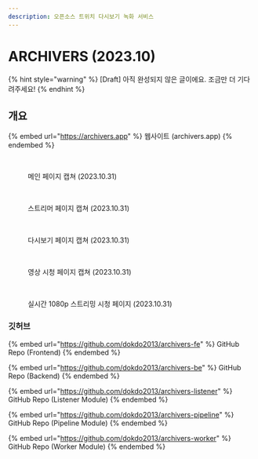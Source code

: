 ```yaml
---
description: 오픈소스 트위치 다시보기 녹화 서비스
---
```


# ARCHIVERS (2023.10)

{% hint style="warning" %}
\[Draft] 아직 완성되지 않은 글이에요. 조금만 더 기다려주세요!
{% endhint %}

## 개요

{% embed url="https://archivers.app" %}
웹사이트 (archivers.app)
{% endembed %}

<figure><img src="../../.gitbook/assets/스크린샷 2023-10-31 00.52.52.png" alt=""><figcaption><p>메인 페이지 캡쳐 (2023.10.31)</p></figcaption></figure>

<figure><img src="../../.gitbook/assets/스크린샷 2023-10-31 00.53.11.png" alt=""><figcaption><p>스트리머 페이지 캡쳐 (2023.10.31)</p></figcaption></figure>

<figure><img src="../../.gitbook/assets/스크린샷 2023-10-31 00.56.02.png" alt=""><figcaption><p>다시보기 페이지 캡쳐 (2023.10.31)</p></figcaption></figure>

<figure><img src="../../.gitbook/assets/스크린샷 2023-10-31 00.55.40.png" alt=""><figcaption><p>영상 시청 페이지 캡쳐 (2023.10.31)</p></figcaption></figure>

<figure><img src="../../.gitbook/assets/스크린샷 2023-10-31 00.57.10.png" alt=""><figcaption><p>실시간 1080p 스트리밍 시청 페이지 (2023.10.31)</p></figcaption></figure>



### 깃허브

{% embed url="https://github.com/dokdo2013/archivers-fe" %}
GitHub Repo (Frontend)
{% endembed %}

{% embed url="https://github.com/dokdo2013/archivers-be" %}
GitHub Repo (Backend)
{% endembed %}

{% embed url="https://github.com/dokdo2013/archivers-listener" %}
GitHub Repo (Listener Module)
{% endembed %}

{% embed url="https://github.com/dokdo2013/archivers-pipeline" %}
GitHub Repo (Pipeline Module)
{% endembed %}

{% embed url="https://github.com/dokdo2013/archivers-worker" %}
GitHub Repo (Worker Module)
{% endembed %}

